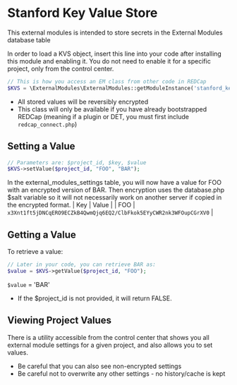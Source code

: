 # Stanford Key Value Store

This external modules is intended to store secrets in the External Modules database table

In order to load a KVS object, insert this line into your code after installing this module and enabling it.
You do not need to enable it for a specific project, only from the control center.
```php
// This is how you access an EM class from other code in REDCap
$KVS = \ExternalModules\ExternalModules::getModuleInstance('stanford_key_value_store');
```
 * All stored values will be reversibly encrypted
 * This class will only be available if you have already bootstrapped REDCap (meaning if a plugin or DET, you must first include `redcap_connect.php`)

## Setting a Value
```php
// Parameters are: $project_id, $key, $value
$KVS->setValue($project_id, "FOO", "BAR");
```
In the external_modules_settings table, you will now have a value for FOO with an encrypted version of BAR.  Then encryption uses the database.php $salt variable so it will not necessarily work on another server if copied in the encrypted format.
| Key | Value |
| FOO | `x3Xnt1ft5jDNCqERO9ECZkB4QwmQjq6EQ2/ClbFkok5EYyCWR2nk3WFOupCGrXV0` |

## Getting a Value
To retrieve a value:
```php
// Later in your code, you can retrieve BAR as:
$value = $KVS->getValue($project_id, "FOO");
```
`$value` = 'BAR'
 * If the $project_id is not provided, it will return FALSE.
 
## Viewing Project Values
There is a utility accessible from the control center that shows you all external module settings for a given project, and also allows you to set values.
 * Be careful that you can also see non-encrypted settings
 * Be careful not to overwrite any other settings - no history/cache is kept